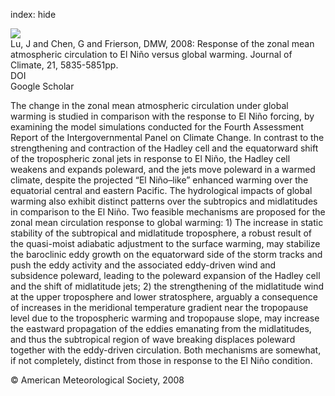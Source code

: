 index: hide

<div class="Citation">
    <div class="Citation-thumb CitationThumb-linked"  data-href="https://doi.org/10.1175/2008jcli2200.1">
      <img src="https://static.claimspace.cloud/climate-study-static/refs/thumbs/12/Lu_et_al_2008-thumb.png" />
    </div>

  <div class="Citation-body">
    <div class="Citation-text">Lu, J and Chen, G and Frierson, DMW, 2008: Response of the zonal mean atmospheric circulation to El Niño versus global warming. <span class="Article-journal">Journal of Climate, </span><span class="Article-volume">21, </span>5835-5851pp.</div>
    <div class="Citation-links">
      <div class="CitationLink" data-href="https://doi.org/10.1175/2008jcli2200.1">
        <div class="CitationLink-icon CitationLink-Doi"></div>
        <div class="CitationLink-text">DOI</div>
      </div>
      <div class="CitationLink" data-href="https://scholar.google.com/scholar?q=10.1175/2008jcli2200.1">
        <div class="CitationLink-icon CitationLink-Scholar"></div>
        <div class="CitationLink-text">Google Scholar</div>
      </div>
    </div>
  </div>
</div>

The change in the zonal mean atmospheric circulation under global warming is studied in comparison with the response to El Niño forcing, by examining the model simulations conducted for the Fourth Assessment Report of the Intergovernmental Panel on Climate Change. In contrast to the strengthening and contraction of the Hadley cell and the equatorward shift of the tropospheric zonal jets in response to El Niño, the Hadley cell weakens and expands poleward, and the jets move poleward in a warmed climate, despite the projected “El Niño–like” enhanced warming over the equatorial central and eastern Pacific. The hydrological impacts of global warming also exhibit distinct patterns over the subtropics and midlatitudes in comparison to the El Niño. Two feasible mechanisms are proposed for the zonal mean circulation response to global warming: 1) The increase in static stability of the subtropical and midlatitude troposphere, a robust result of the quasi-moist adiabatic adjustment to the surface warming, may stabilize the baroclinic eddy growth on the equatorward side of the storm tracks and push the eddy activity and the associated eddy-driven wind and subsidence poleward, leading to the poleward expansion of the Hadley cell and the shift of midlatitude jets; 2) the strengthening of the midlatitude wind at the upper troposphere and lower stratosphere, arguably a consequence of increases in the meridional temperature gradient near the tropopause level due to the tropospheric warming and tropopause slope, may increase the eastward propagation of the eddies emanating from the midlatitudes, and thus the subtropical region of wave breaking displaces poleward together with the eddy-driven circulation. Both mechanisms are somewhat, if not completely, distinct from those in response to the El Niño condition.

<div class="Citation-copy">
&copy; American Meteorological Society, 2008
</div>